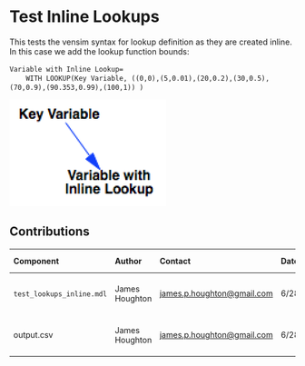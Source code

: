 Test Inline Lookups
===================

This tests the vensim syntax for lookup definition as they are created inline. In this case we add the lookup function bounds:

```
Variable with Inline Lookup=
	WITH LOOKUP(Key Variable, ((0,0),(5,0.01),(20,0.2),(30,0.5),(70,0.9),(90.353,0.99),(100,1)) )
```

![test_lookups Vensim screenshot](vensim_screenshot.png)



Contributions
-------------

| Component                      | Author          | Contact                    | Date    | Software Version        |
|:------------------------------ |:--------------- |:-------------------------- |:------- |:----------------------- |
| `test_lookups_inline.mdl`     | James Houghton  | james.p.houghton@gmail.com | 6/28/16 | Vensim DSS 6.3E for Mac  |
| output.csv                     | James Houghton  | james.p.houghton@gmail.com | 6/28/16 | Vensim DSS 6.3E for Mac  |
